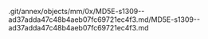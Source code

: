 .git/annex/objects/mm/0x/MD5E-s1309--ad37adda47c48b4aeb07fc69721ec4f3.md/MD5E-s1309--ad37adda47c48b4aeb07fc69721ec4f3.md